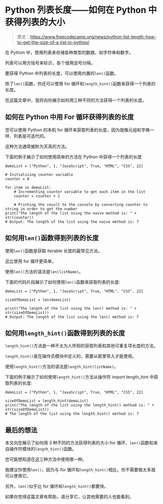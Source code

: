 # Python 列表长度——如何在 Python 中获得列表的大小

> 原文：<https://www.freecodecamp.org/news/python-list-length-how-to-get-the-size-of-a-list-in-python/>

在 Python 中，使用列表来存储各种类型的数据，如字符串和数字。

列表可以用方括号来标识，各个值用逗号分隔。

要获得 Python 中列表的长度，可以使用内置的`len()`函数。

除了`len()`函数，你还可以使用 for 循环和`length_hint()`函数来获得一个列表的长度。

在这篇文章中，我将向你展示如何用三种不同的方法获得一个列表的长度。

## 如何在 Python 中用 For 循环获得列表的长度

您可以使用 Python 的本机 for 循环来获取列表的长度，因为就像元组和字典一样，列表是可迭代的。

这种方法通常被称为天真的方法。

下面的例子展示了如何使用简单的方法在 Python 中获得一个列表的长度

```
demoList = ["Python", 1, "JavaScript", True, "HTML", "CSS", 22]

# Initializing counter variable
counter = 0

for item in demoList:
    # Incrementing counter variable to get each item in the list
    counter = counter + 1

    # Printing the result to the console by converting counter to string in order to get the number
print("The length of the list using the naive method is: " + str(counter))
# Output: The length of the list using the naive method is: 7 
```

## 如何用`len()`函数得到列表的长度

使用`len()`函数是获取 iterable 长度的最常见方法。

这比使用 for 循环更简单。

使用`len()`方法的语法是`len(listName)`。

下面的代码片段展示了如何使用`len()`函数来获取列表的长度:

```
demoList = ["Python", 1, "JavaScript", True, "HTML", "CSS", 22]

sizeOfDemoList = len(demoList)

print("The length of the list using the len() method is: " + str(sizeOfDemoList))
# Output: The length of the list using the len() method is: 7 
```

## 如何用`length_hint()`函数得到列表的长度

`length_hint()`方法是一种不太为人所知的获取列表和其他可重复项长度的方法。

`length_hint()`是在操作员模块中定义的，需要从那里导入才能使用。

使用`length_hint()`方法的语法是`length_hint(listName)`。

下面的例子展示了如何使用`length_hint()`方法从操作符 import length_hint 中获取列表的长度:

```
demoList = ["Python", 1, "JavaScript", True, "HTML", "CSS", 22]

sizeOfDemoList = length_hint(demoList)
print("The length of the list using the length_hint() method is: " + str(sizeOfDemoList))
# The length of the list using the length_hint() method is: 7 
```

## 最后的想法

本文向您展示了如何用 3 种不同的方法获得列表的大小:for 循环、`len()`函数和来自操作符模块的`length_hint()`函数。

您可能想知道在这三种方法中使用哪一种。

我建议你使用`len()`，因为与 for 循环和`length_hint()`相比，你不需要做太多就可以使用它。

另外，`len()`似乎比 for 循环和`length_hint()`都要快。

如果你觉得这篇文章有帮助，请分享它，让其他需要的人也能看到。